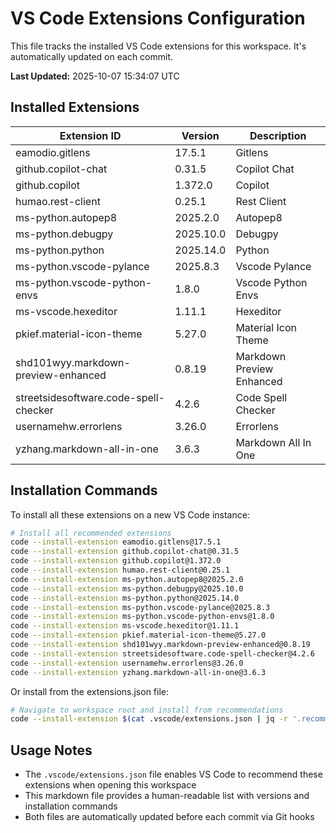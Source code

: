 # VS Code Extensions Configuration

This file tracks the installed VS Code extensions for this workspace. It's automatically updated on each commit.

**Last Updated:** 2025-10-07 15:34:07 UTC

## Installed Extensions

| Extension ID | Version | Description |
|--------------|---------|-------------|
| eamodio.gitlens | 17.5.1 | Gitlens |
| github.copilot-chat | 0.31.5 | Copilot Chat |
| github.copilot | 1.372.0 | Copilot |
| humao.rest-client | 0.25.1 | Rest Client |
| ms-python.autopep8 | 2025.2.0 | Autopep8 |
| ms-python.debugpy | 2025.10.0 | Debugpy |
| ms-python.python | 2025.14.0 | Python |
| ms-python.vscode-pylance | 2025.8.3 | Vscode Pylance |
| ms-python.vscode-python-envs | 1.8.0 | Vscode Python Envs |
| ms-vscode.hexeditor | 1.11.1 | Hexeditor |
| pkief.material-icon-theme | 5.27.0 | Material Icon Theme |
| shd101wyy.markdown-preview-enhanced | 0.8.19 | Markdown Preview Enhanced |
| streetsidesoftware.code-spell-checker | 4.2.6 | Code Spell Checker |
| usernamehw.errorlens | 3.26.0 | Errorlens |
| yzhang.markdown-all-in-one | 3.6.3 | Markdown All In One |

## Installation Commands

To install all these extensions on a new VS Code instance:

```bash
# Install all recommended extensions
code --install-extension eamodio.gitlens@17.5.1
code --install-extension github.copilot-chat@0.31.5
code --install-extension github.copilot@1.372.0
code --install-extension humao.rest-client@0.25.1
code --install-extension ms-python.autopep8@2025.2.0
code --install-extension ms-python.debugpy@2025.10.0
code --install-extension ms-python.python@2025.14.0
code --install-extension ms-python.vscode-pylance@2025.8.3
code --install-extension ms-python.vscode-python-envs@1.8.0
code --install-extension ms-vscode.hexeditor@1.11.1
code --install-extension pkief.material-icon-theme@5.27.0
code --install-extension shd101wyy.markdown-preview-enhanced@0.8.19
code --install-extension streetsidesoftware.code-spell-checker@4.2.6
code --install-extension usernamehw.errorlens@3.26.0
code --install-extension yzhang.markdown-all-in-one@3.6.3
```

Or install from the extensions.json file:
```bash
# Navigate to workspace root and install from recommendations
code --install-extension $(cat .vscode/extensions.json | jq -r '.recommendations[]')
```

## Usage Notes

- The `.vscode/extensions.json` file enables VS Code to recommend these extensions when opening this workspace
- This markdown file provides a human-readable list with versions and installation commands
- Both files are automatically updated before each commit via Git hooks
